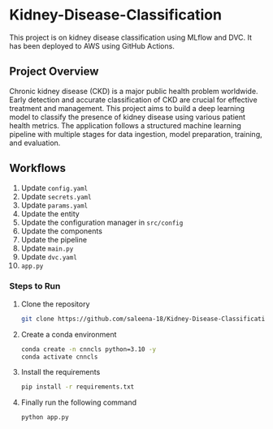 # Kidney-Disease-Classification

This project is on kidney disease classification using MLflow and DVC. It has been deployed to AWS using GitHub Actions.

## Project Overview

Chronic kidney disease (CKD) is a major public health problem worldwide. Early detection and accurate classification of CKD are crucial for effective treatment and management. This project aims to build a deep learning model to classify the presence of kidney disease using various patient health metrics. The application follows a structured machine learning pipeline with multiple stages for data ingestion, model preparation, training, and evaluation.


## Workflows

1. Update `config.yaml`
2. Update `secrets.yaml`
3. Update `params.yaml`
4. Update the entity
5. Update the configuration manager in `src/config`
6. Update the components
7. Update the pipeline
8. Update `main.py`
9. Update `dvc.yaml`
10. `app.py`

### Steps to Run

1. Clone the repository

    ```bash
    git clone https://github.com/saleena-18/Kidney-Disease-Classification
    ```

2. Create a conda environment

    ```bash
    conda create -n cnncls python=3.10 -y
    conda activate cnncls
    ```

3. Install the requirements

    ```bash
    pip install -r requirements.txt
    ```

4. Finally run the following command

    ```bash
    python app.py
    ```
    
